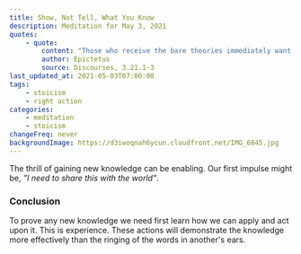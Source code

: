 ```yaml
---
title: Show, Not Tell, What You Know
description: Meditation for May 3, 2021
quotes:
    - quote:
        content: "Those who receive the bare theories immediately want to spew them, as an upset stomach does its food. First digest your theories and you won't throw them up. Otherwise they will be raw, spoiled, and not nourishing. After you've digested them, show us the changes in your reasoned choices, just like the shoulders of gymnasts display their diet and training, and as the craft of artisans show in what they've learned."
        author: Epictetus
        source: Discourses, 3.21.1-3
last_updated_at: 2021-05-03T07:00:00
tags:
    - stoicism
    - right action
categories:
    - meditation
    - stoicism
changeFreq: never
backgroundImage: https://d3iwoqnah6ycun.cloudfront.net/IMG_6845.jpg
---
```


The thrill of gaining new knowledge can be enabling. Our first impulse might be, *"I need to share this with the world"*.

### Conclusion

To prove any new knowledge we need first learn how we can apply and act upon it. This is experience. These actions will 
demonstrate the knowledge more effectively than the ringing of the words in another's ears.
